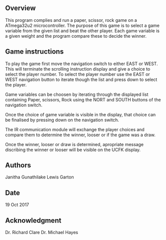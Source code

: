 ## Overview

This program complies and run a paper, scissor, rock game on a ATmega32u2 microcontroller. The purpose of this 
game is to select a game variable from the given list and beat the other player. Each game variable is a given weight 
and the program compare these to decide the winner. 

## Game instructions

To play the game first move the navigation switch to either EAST or WEST. This will terminate the scrolling
instruction display and give a choice to select the player number. To select the player number use the 
EAST or WEST navigation button to iterate though the list and press down to select the player.

Game variables can be choosen by iterating through the displayed list containing Paper, scissors, Rock 
using the NORT and SOUTH buttons of the navigation switch.

Once the choice of game variable is visible in the display, that choice can be finalised by pressing down on the navigation switch.

The IR communication module will exchange the player choices and compare them to determine the winner, looser or if the game was a draw.

Once the winner, looser or draw is determined, apropriate message discribing the winner or looser will be visible on the UCFK display. 


## Authors

Janitha Gunathilake
Lewis Garton

## Date

19 Oct 2017

## Acknowledgment

Dr. Richard Clare
Dr. Michael Hayes






